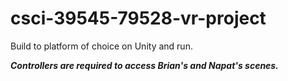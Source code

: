 # csci-39545-79528-vr-project

Build to platform of choice on Unity and run.

***Controllers are required to access Brian's and Napat's scenes.***
